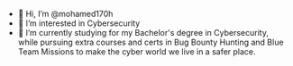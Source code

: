 - 👋 Hi, I’m @mohamed170h
- 👀 I’m interested in Cybersecurity 
- 🌱 I’m currently studying for my Bachelor's degree in Cybersecurity, while pursuing extra courses and certs in Bug Bounty Hunting and Blue Team Missions to make the cyber world we live in a safer place.


<!---
mohamed170h/mohamed170h is a ✨ special ✨ repository because its `README.md` (this file) appears on your GitHub profile.
You can click the Preview link to take a look at your changes.
--->
